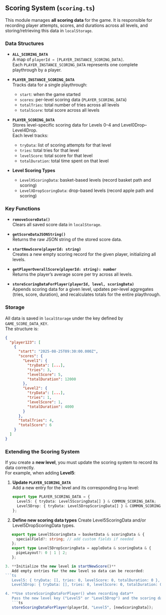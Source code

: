 ## Scoring System (`scoring.ts`)

This module manages **all scoring data** for the game. It is responsible for recording player attempts, scores, and durations across all levels, and storing/retrieving this data in `localStorage`.

### Data Structures

- **`ALL_SCORING_DATA`**  
  A map of `playerId → [PLAYER_INSTANCE_SCORING_DATA]`.  
  Each `PLAYER_INSTANCE_SCORING_DATA` represents one complete playthrough by a player.

- **`PLAYER_INSTANCE_SCORING_DATA`**  
  Tracks data for a single playthrough:  
  - `start`: when the game started  
  - `scores`: per-level scoring data (`PLAYER_SCORING_DATA`)  
  - `totalTries`: total number of tries across all levels  
  - `totalScore`: total score across all levels  

- **`PLAYER_SCORING_DATA`**  
  Stores level-specific scoring data for Levels 0–4 and Level0Drop–Level4Drop.  
  Each level tracks:  
  - `tryData`: list of scoring attempts for that level  
  - `tries`: total tries for that level  
  - `levelScore`: total score for that level  
  - `totalDuration`: total time spent on that level  

- **Level Scoring Types**  
  - `LevelXScoringData`: basket-based levels (record basket path and scoring)  
  - `LevelXDropScoringData`: drop-based levels (record apple path and scoring)  

### Key Functions

- **`removeScoreData()`**  
  Clears all saved score data in `localStorage`.

- **`getScoreDataJSONString()`**  
  Returns the raw JSON string of the stored score data.

- **`startNewScore(playerId: string)`**  
  Creates a new empty scoring record for the given player, initializing all levels.

- **`getPlayerOverallScore(playerId: string): number`**  
  Returns the player’s average score per try across all levels.

- **`storeScoringDataForPlayer(playerId, level, scoringData)`**  
  Appends scoring data for a given level, updates per-level aggregates (tries, score, duration), and recalculates totals for the entire playthrough.

### Storage

All data is saved in `localStorage` under the key defined by `GAME_SCORE_DATA_KEY`.  
The structure is:

```json
{
  "player123": [
    {
      "start": "2025-08-25T09:30:00.000Z",
      "scores": {
        "Level1": { 
          "tryData": [...], 
          "tries": 3, 
          "levelScore": 5, 
          "totalDuration": 12000 
        },
        "Level2": { 
          "tryData": [...], 
          "tries": 1, 
          "levelScore": 1, 
          "totalDuration": 4000 
        }
      },
      "totalTries": 4,
      "totalScore": 6
    }
  ]
}
```

### Extending the Scoring System

If you create a **new level**, you must update the scoring system to record its data correctly.  
For example, when adding **Level5**:

1. **Update `PLAYER_SCORING_DATA`**  
   Add a new entry for the level and its corresponding `Drop` level:
   ```ts
   export type PLAYER_SCORING_DATA = {
     Level5: { tryData: Level5ScoringData[] } & COMMON_SCORING_DATA;
     Level5Drop: { tryData: Level5DropScoringData[] } & COMMON_SCORING_DATA;
   };

2. **Define new scoring data types**
   Create Level5ScoringData and/or Level5DropScoringData types.
```ts
   export type Level5ScoringData = basketData & scoringData & {
     specialField?: string; // add custom fields if needed
   };
   export type Level5DropScoringData = appleData & scoringData & {
     pipeLayout?: 0 | 1 | 2;
   };

3. **Initialize the new level in startNewScore()**
   Add empty entries for the new level so data can be recorded:
```ts
   Level5: { tryData: [], tries: 0, levelScore: 0, totalDuration: 0 },
   Level5Drop: { tryData: [], tries: 0, levelScore: 0, totalDuration: 0 },

4. **Use storeScoringDataForPlayer() when recording data**
   Pass the new level key ("Level5" or "Level5Drop") and the scoring data array.
   ```ts
   storeScoringDataForPlayer(playerId, "Level5", [newScoringData]);

